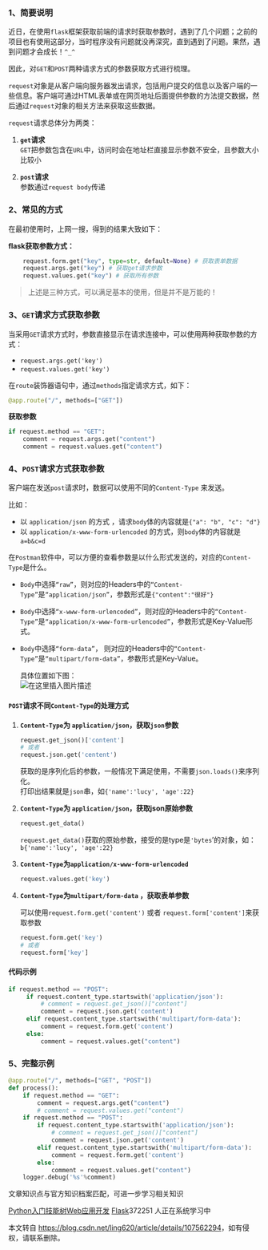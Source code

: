  

### 1、简要说明

近日，在使用`flask`框架获取前端的请求时获取参数时，遇到了几个问题；之前的项目也有使用这部分，当时程序没有问题就没再深究，直到遇到了问题。果然，遇到问题才会成长！`^_^`

因此，对`GET`和`POST`两种请求方式的参数获取方式进行梳理。

`request`对象是从客户端向服务器发出请求，包括用户提交的信息以及客户端的一些信息。客户端可通过HTML表单或在网页地址后面提供参数的方法提交数据，然后通过`request`对象的相关方法来获取这些数据。

`request`请求总体分为两类：

1.  **`get`请求**  
    `GET`把参数包含在`URL`中，访问时会在地址栏直接显示参数不安全，且参数大小比较小
    
2.  **`post`请求**  
    参数通过`request body`传递
    

### 2、常见的方式

在最初使用时，上网一搜，得到的结果大致如下：

**flask获取参数方式：**

```python
	request.form.get("key", type=str, default=None) # 获取表单数据
	request.args.get("key") # 获取get请求参数
	request.values.get("key") # 获取所有参数
```

> 上述是三种方式，可以满足基本的使用，但是并不是万能的！

### 3、`GET`请求方式获取参数

当采用`GET`请求方式时，参数直接显示在请求连接中，可以使用两种获取参数的方式：

*   `request.args.get('key')`
*   `request.values.get('key')`

在`route`装饰器语句中，通过`methods`指定请求方式，如下：

```python
@app.route("/", methods=["GET"])
```

**获取参数**

```python
if request.method == "GET":
    comment = request.args.get("content")
    comment = request.values.get("content")
```

### 4、`POST`请求方式获取参数

客户端在发送`post`请求时，数据可以使用不同的`Content-Type` 来发送。

比如：

*   以 `application/json` 的方式 ，请求`body`体的内容就是`{"a": "b", "c": "d"}`
*   以 `application/x-www-form-urlencoded` 的方式，则`body`体的内容就是 `a=b&c=d`

在`Postman`软件中，可以方便的查看参数是以什么形式发送的，对应的`Content-Type`是什么。

*   `Body`中选择`“raw”`，则对应的Headers中的`“Content-Type”`是`“application/json”`，参数形式是`{"content":"很好"}`
    
*   `Body`中选择`“x-www-form-urlencoded”`，则对应的Headers中的`“Content-Type”`是`“application/x-www-form-urlencoded”`，参数形式是Key-Value形式。
    
*   `Body`中选择`“form-data”`， 则对应的Headers中的`“Content-Type”`是`“multipart/form-data”`，参数形式是Key-Value。
    
    具体位置如下图：  
    ![在这里插入图片描述](https://img-blog.csdnimg.cn/20200724154926816.png?x-oss-process=image/watermark,type_ZmFuZ3poZW5naGVpdGk,shadow_10,text_aHR0cHM6Ly9ibG9nLmNzZG4ubmV0L2xpbmc2MjA=,size_16,color_FFFFFF,t_70)
    

#### `POST`请求不同`Content-Type`的处理方式

1.  **`Content-Type`为 `application/json`，获取`json`参数**
    
    ```python
    request.get_json()['content']
    # 或者
    request.json.get('centent')
    ```
    
    获取的是序列化后的参数，一般情况下满足使用，不需要`json.loads()`来序列化。  
    打印出结果就是`json`串，如`{'name':'lucy', 'age':22}`
    
2.  **`Content-Type`为 `application/json`，获取json原始参数**
    
    ```python
    request.get_data()
    ```
    
    `request.get_data()`获取的原始参数，接受的是type是`'bytes`’的对象，如：`b{'name':'lucy', 'age':22}`
    
3.  **`Content-Type`为`application/x-www-form-urlencoded`**
    
    ```py
    request.values.get('key')
    ```
    
4.  **`Content-Type`为`multipart/form-data` ，获取表单参数**
    
    可以使用`request.form.get('content')` 或者 `request.form['content']`来获取参数
    
    ```py
    request.form.get('key')
    # 或者
    request.form['key']
    ```
    

#### 代码示例

```python
if request.method == "POST":
     if request.content_type.startswith('application/json'):            
         # comment = request.get_json()["content"]
         comment = request.json.get('content')
     elif request.content_type.startswith('multipart/form-data'):
         comment = request.form.get('content')
     else:
         comment = request.values.get("content")
```

### 5、完整示例

```py
@app.route("/", methods=["GET", "POST"])
def process():
    if request.method == "GET":
        comment = request.args.get("content")
        # comment = request.values.get("content")
    if request.method == "POST":
        if request.content_type.startswith('application/json'):            
            # comment = request.get_json()["content"]
            comment = request.json.get('content')
        elif request.content_type.startswith('multipart/form-data'):
            comment = request.form.get('content')
        else:
            comment = request.values.get("content")
    logger.debug('%s'%comment)
```

 

文章知识点与官方知识档案匹配，可进一步学习相关知识

[Python入门技能树](https://edu.csdn.net/skill/python/python-3-139?utm_source=csdn_ai_skill_tree_blog)[Web应用开发](https://edu.csdn.net/skill/python/python-3-139?utm_source=csdn_ai_skill_tree_blog) [Flask](https://edu.csdn.net/skill/python/python-3-139?utm_source=csdn_ai_skill_tree_blog)372251 人正在系统学习中

本文转自 <https://blog.csdn.net/ling620/article/details/107562294>，如有侵权，请联系删除。